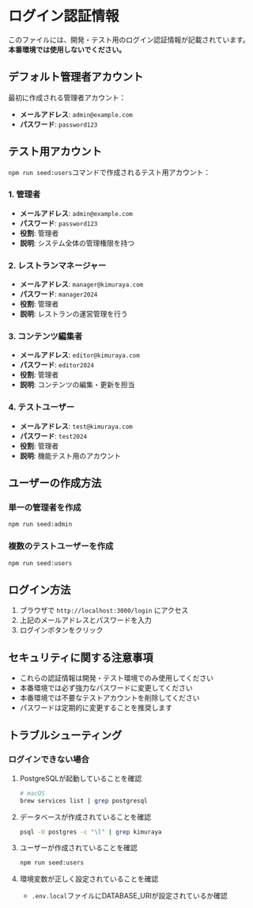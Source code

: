 # ログイン認証情報

このファイルには、開発・テスト用のログイン認証情報が記載されています。
**本番環境では使用しないでください。**

## デフォルト管理者アカウント

最初に作成される管理者アカウント：

- **メールアドレス**: `admin@example.com`
- **パスワード**: `password123`

## テスト用アカウント

`npm run seed:users`コマンドで作成されるテスト用アカウント：

### 1. 管理者
- **メールアドレス**: `admin@example.com`
- **パスワード**: `password123`
- **役割**: 管理者
- **説明**: システム全体の管理権限を持つ

### 2. レストランマネージャー
- **メールアドレス**: `manager@kimuraya.com`
- **パスワード**: `manager2024`
- **役割**: 管理者
- **説明**: レストランの運営管理を行う

### 3. コンテンツ編集者
- **メールアドレス**: `editor@kimuraya.com`
- **パスワード**: `editor2024`
- **役割**: 管理者
- **説明**: コンテンツの編集・更新を担当

### 4. テストユーザー
- **メールアドレス**: `test@kimuraya.com`
- **パスワード**: `test2024`
- **役割**: 管理者
- **説明**: 機能テスト用のアカウント

## ユーザーの作成方法

### 単一の管理者を作成
```bash
npm run seed:admin
```

### 複数のテストユーザーを作成
```bash
npm run seed:users
```

## ログイン方法

1. ブラウザで `http://localhost:3000/login` にアクセス
2. 上記のメールアドレスとパスワードを入力
3. ログインボタンをクリック

## セキュリティに関する注意事項

- これらの認証情報は開発・テスト環境でのみ使用してください
- 本番環境では必ず強力なパスワードに変更してください
- 本番環境では不要なテストアカウントを削除してください
- パスワードは定期的に変更することを推奨します

## トラブルシューティング

### ログインできない場合

1. PostgreSQLが起動していることを確認
   ```bash
   # macOS
   brew services list | grep postgresql
   ```

2. データベースが作成されていることを確認
   ```bash
   psql -U postgres -c "\l" | grep kimuraya
   ```

3. ユーザーが作成されていることを確認
   ```bash
   npm run seed:users
   ```

4. 環境変数が正しく設定されていることを確認
   - `.env.local`ファイルにDATABASE_URIが設定されているか確認